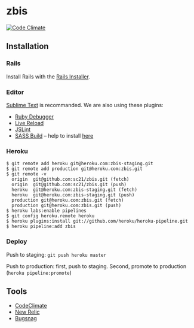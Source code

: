 # zbis

[![Code Climate](https://codeclimate.com/github/sc21/zbis.png)](https://codeclimate.com/github/sc21/zbis)

## Installation

### Rails

Install Rails with the [Rails Installer](http://railsinstaller.org/fr-FR).

### Editor

[Sublime Text](http://www.sublimetext.com/) is recommanded. We are also using these plugins:

- [Ruby Debugger](https://github.com/shuky19/sublime_debugger)
- [Live Reload](https://github.com/dz0ny/LiveReload-sublimetext2)
- [JSLint](https://github.com/darrenderidder/Sublime-JSLint)
- [SASS Build](https://github.com/jaumefontal/SASS-Build-SublimeText2) – help to install [here](http://www.hongkiat.com/blog/sublime-text-compiling-sass/)

### Heroku

    $ git remote add heroku git@heroku.com:zbis-staging.git
    $ git remote add production git@heroku.com:zbis.git
    $ git remote -v
      origin  git@github.com:sc21/zbis.git (fetch)
      origin  git@github.com:sc21/zbis.git (push)
      heroku  git@heroku.com:zbis-staging.git (fetch)
      heroku  git@heroku.com:zbis-staging.git (push)
      production git@heroku.com:zbis.git (fetch)
      production git@heroku.com:zbis.git (push)
    $ heroku labs:enable pipelines
    $ git config heroku.remote heroku
    $ heroku plugins:install git://github.com/heroku/heroku-pipeline.git
    $ heroku pipeline:add zbis

### Deploy

Push to staging: `git push heroku master`

Push to production: first, push to staging. Second, promote to production (`heroku pipeline:promote`)

## Tools

- [CodeClimate](https://codeclimate.com)
- [New Relic](https://newrelic.com/)
- [Bugsnag](https://bugsnag.com/)
